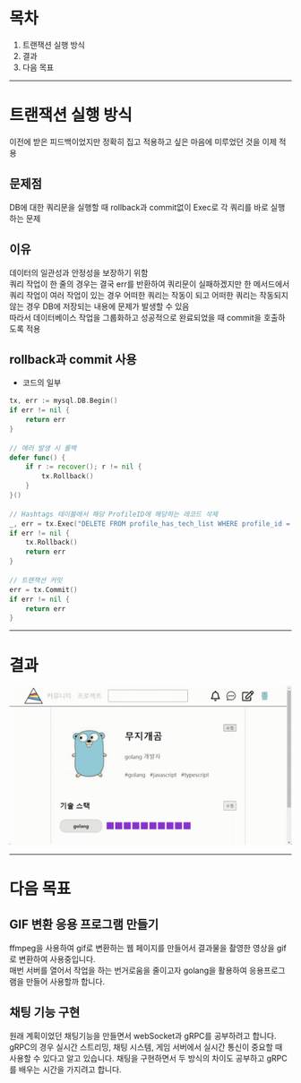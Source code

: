 # 목차
1. 트랜잭션 실행 방식
2. 결과
3. 다음 목표

-----

# 트랜잭션 실행 방식

이전에 받은 피드백이었지만 정확히 집고 적용하고 싶은 마음에 미루었던 것을 이제 적용
## 문제점
DB에 대한 쿼리문을 실행할 때 rollback과 commit없이 Exec로 각 쿼리를 바로 실행하는 문제

## 이유
데이터의 일관성과 안정성을 보장하기 위함   
쿼리 작업이 한 줄의 경우는 결국 err를 반환하여 쿼리문이 실패하겠지만 한 메서드에서 쿼리 작업이 여러 작업이 있는 경우 어떠한 쿼리는 작동이 되고 어떠한 쿼리는 작동되지 않는 경우 DB에 저장되는 내용에 문제가 발생할 수 있음   
따라서 데이터베이스 작업을 그룹화하고 성공적으로 완료되었을 때 commit을 호출하도록 적용

## rollback과 commit 사용

- 코드의 일부
```go
tx, err := mysql.DB.Begin()
if err != nil {
    return err
}

// 에러 발생 시 롤백
defer func() {
    if r := recover(); r != nil {
        tx.Rollback()
    }
}()

// Hashtags 테이블에서 해당 ProfileID에 해당하는 레코드 삭제
_, err = tx.Exec("DELETE FROM profile_has_tech_list WHERE profile_id = ?", id)
if err != nil {
	tx.Rollback()
	return err
}

// 트랜잭션 커밋
err = tx.Commit()
if err != nil {
    return err
}
```

-----

# 결과

<img src="/assets/rainbowbear_20240124_222115.gif">

-----

# 다음 목표
## GIF 변환 응용 프로그램 만들기
ffmpeg을 사용하여 gif로 변환하는 웹 페이지를 만들어서 결과물을 촬영한 영상을 gif로 변환하여 사용중입니다.   
매번 서버를 열어서 작업을 하는 번거로움을 줄이고자 golang을 활용하여 응용프로그램을 만들어 사용할까 합니다.

## 채팅 기능 구현
원래 계획이었던 채팅기능을 만들면서 webSocket과 gRPC를 공부하려고 합니다.
gRPC의 경우 실시간 스트리밍, 채팅 시스템, 게임 서버에서 실시간 통신이 중요할 때 사용할 수 있다고 알고 있습니다.
채팅을 구현하면서 두 방식의 차이도 공부하고 gRPC를 배우는 시간을 가지려고 합니다.